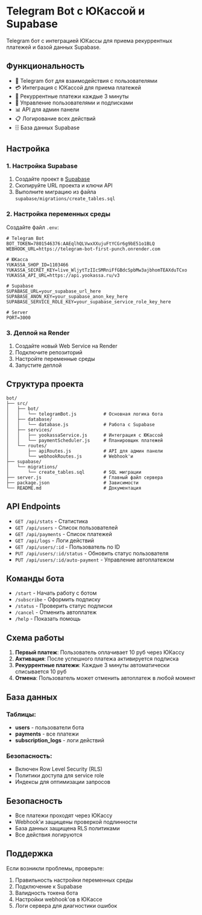 # Telegram Bot с ЮКассой и Supabase

Telegram бот с интеграцией ЮКассы для приема рекуррентных платежей и базой данных Supabase.

## Функциональность

- 🤖 Telegram бот для взаимодействия с пользователями
- 💳 Интеграция с ЮКассой для приема платежей
- 🔄 Рекуррентные платежи каждые 3 минуты
- 👥 Управление пользователями и подписками
- 📊 API для админ панели
- 📋 Логирование всех действий
- 🗄️ База данных Supabase

## Настройка

### 1. Настройка Supabase

1. Создайте проект в [Supabase](https://supabase.com)
2. Скопируйте URL проекта и ключи API
3. Выполните миграцию из файла `supabase/migrations/create_tables.sql`

### 2. Настройка переменных среды

Создайте файл `.env`:

```env
# Telegram Bot
BOT_TOKEN=7801546376:AAEqlhQLVwxXXujuFtYCGr6g9bE51o1BLQ
WEBHOOK_URL=https://telegram-bot-first-punch.onrender.com

# ЮКасса
YUKASSA_SHOP_ID=1103466
YUKASSA_SECRET_KEY=live_WljytTzIIcSMRniFfGBdcSpbMw3ajbhomTEAXduTCxo
YUKASSA_API_URL=https://api.yookassa.ru/v3

# Supabase
SUPABASE_URL=your_supabase_url_here
SUPABASE_ANON_KEY=your_supabase_anon_key_here
SUPABASE_SERVICE_ROLE_KEY=your_supabase_service_role_key_here

# Server
PORT=3000
```

### 3. Деплой на Render

1. Создайте новый Web Service на Render
2. Подключите репозиторий
3. Настройте переменные среды
4. Запустите деплой

## Структура проекта

```
bot/
├── src/
│   ├── bot/
│   │   └── telegramBot.js          # Основная логика бота
│   ├── database/
│   │   └── database.js             # Работа с Supabase
│   ├── services/
│   │   ├── yookassaService.js      # Интеграция с ЮКассой
│   │   └── paymentScheduler.js     # Планировщик платежей
│   └── routes/
│       ├── apiRoutes.js            # API для админ панели
│       └── webhookRoutes.js        # Webhook'и
├── supabase/
│   └── migrations/
│       └── create_tables.sql       # SQL миграции
├── server.js                       # Главный файл сервера
├── package.json                    # Зависимости
└── README.md                       # Документация
```

## API Endpoints

- `GET /api/stats` - Статистика
- `GET /api/users` - Список пользователей
- `GET /api/payments` - Список платежей
- `GET /api/logs` - Логи действий
- `GET /api/users/:id` - Пользователь по ID
- `PUT /api/users/:id/status` - Обновить статус пользователя
- `PUT /api/users/:id/auto-payment` - Управление автоплатежом

## Команды бота

- `/start` - Начать работу с ботом
- `/subscribe` - Оформить подписку
- `/status` - Проверить статус подписки
- `/cancel` - Отменить автоплатеж
- `/help` - Показать помощь

## Схема работы

1. **Первый платеж**: Пользователь оплачивает 10 руб через ЮКассу
2. **Активация**: После успешного платежа активируется подписка
3. **Рекуррентные платежи**: Каждые 3 минуты автоматически списывается 10 руб
4. **Отмена**: Пользователь может отменить автоплатеж в любой момент

## База данных

### Таблицы:

- **users** - пользователи бота
- **payments** - все платежи
- **subscription_logs** - логи действий

### Безопасность:

- Включен Row Level Security (RLS)
- Политики доступа для service role
- Индексы для оптимизации запросов

## Безопасность

- Все платежи проходят через ЮКассу
- Webhook'и защищены проверкой подлинности
- База данных защищена RLS политиками
- Все действия логируются

## Поддержка

Если возникли проблемы, проверьте:
1. Правильность настройки переменных среды
2. Подключение к Supabase
3. Валидность токена бота
4. Настройки webhook'ов в ЮКассе
5. Логи сервера для диагностики ошибок